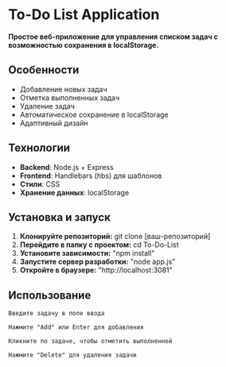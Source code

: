 # To-Do List Application

**Простое веб-приложение для управления списком задач с возможностью сохранения в localStorage.**

## Особенности

- Добавление новых задач
- Отметка выполненных задач
- Удаление задач
- Автоматическое сохранение в localStorage
- Адаптивный дизайн

## Технологии

- **Backend**: Node.js + Express
- **Frontend**: Handlebars (hbs) для шаблонов
- **Стили**: CSS
- **Хранение данных**: localStorage

## Установка и запуск

1. **Клонируйте репозиторий:** git clone [ваш-репозиторий]
2. **Перейдите в папку с проектом:** cd To-Do-List
3. **Установите зависимости:** "npm install"
4. **Запустите сервер разработки:** "node app.js"
5. **Откройте в браузере:** "http://localhost:3081"


## Использование

    Введите задачу в поле ввода

    Нажмите "Add" или Enter для добавления

    Кликните по задаче, чтобы отметить выполненной

    Нажмите "Delete" для удаления задачи

